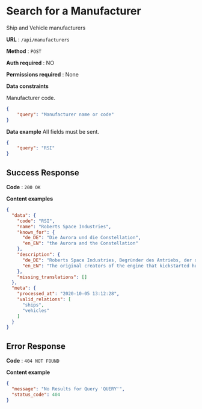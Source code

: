 # Search for a Manufacturer

Ship and Vehicle manufacturers

**URL** : `/api/manufacturers`

**Method** : `POST`

**Auth required** : NO

**Permissions required** : None

**Data constraints**

Manufacturer code.

```json
{
    "query": "Manufacturer name or code"
}
```

**Data example** All fields must be sent.

```json
{
    "query": "RSI"
}
```

## Success Response

**Code** : `200 OK`

**Content examples**

```json
{
  "data": {
    "code": "RSI",
    "name": "Roberts Space Industries",
    "known_for": {
      "de_DE": "Die Aurora und die Constellation",
      "en_EN": "the Aurora and the Constellation"
    },
    "description": {
      "de_DE": "Roberts Space Industries, Begründer des Antriebs, der die Expansion der Menschheit in den Weltraum ankurbelte, baut eine breite Palette von Raumschiffen, die alle Bedürfnisse von der einfachen interstellaren Reise bis zur Tiefenerkundung an den äußeren Rändern der Galaxie abdecken. Der Slogan lautet \"Roberts Space Industries: Überbringer der Sterne seit 2075\".",
      "en_EN": "The original creators of the engine that kickstarted humanity’s expansion into space, Roberts Space Industries build a wide range of spaceships that serve all needs starting at basic interstellar travel to deep exploration on the outer edges of the galaxy. The tagline is “Roberts Space Industries: Delivering the Stars since 2075”"
    },
    "missing_translations": []
  },
  "meta": {
    "processed_at": "2020-10-05 13:12:28",
    "valid_relations": [
      "ships",
      "vehicles"
    ]
  }
}
```

## Error Response

**Code** : `404 NOT FOUND`

**Content example**

```json
{
  "message": "No Results for Query 'QUERY'",
  "status_code": 404
}
``` 